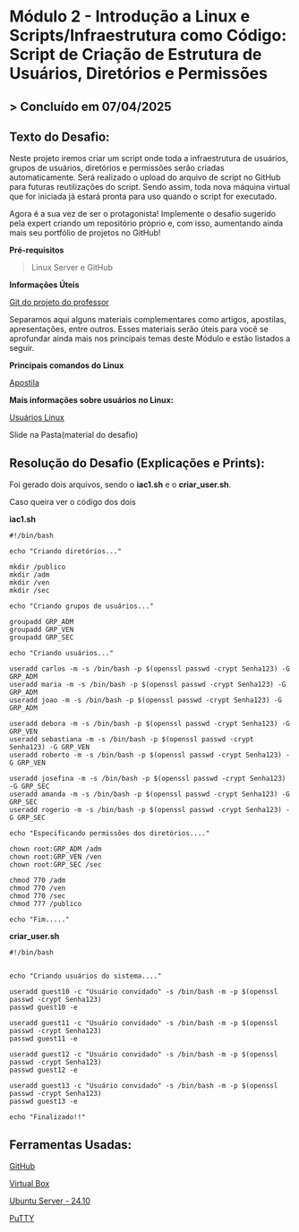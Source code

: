 ﻿# **Módulo 2 - Introdução a Linux e Scripts/Infraestrutura como Código: Script de Criação de Estrutura de Usuários, Diretórios e Permissões**

## > **Concluído em 07/04/2025**

## **Texto do Desafio:**

Neste projeto iremos criar um script onde toda a infraestrutura de usuários, grupos de usuários, diretórios e permissões serão criadas automaticamente. Será realizado o upload do arquivo de script no GitHub para futuras reutilizações do script. Sendo assim, toda nova máquina virtual que for iniciada já estará pronta para uso quando o script for executado.

Agora é a sua vez de ser o protagonista! Implemente o desafio sugerido pela expert criando um repositório próprio e, com isso, aumentando ainda mais seu portfólio de projetos no GitHub!

**Pré-requisitos**

>Linux Server e GitHub

**Informações Úteis**

[Git do projeto do professor](https://github.com/denilsonbonatti/linux-projeto1-iac)

Separamos aqui alguns materiais complementares como artigos, apostilas, apresentações, entre outros. Esses materiais serão úteis para você se aprofundar ainda mais nos principais temas deste Módulo e estão listados a seguir.

**Principais comandos do Linux**

[Apostila](https://www.linux.ime.usp.br/~albasalo/Apostila/apostila.pdf)

**Mais informações sobre usuários no Linux:**

[Usuários Linux](https://www.infowester.com/usuarioslinux.php)

Slide na Pasta(material do desafio)

## **Resolução do Desafio (Explicações e Prints):**

Foi gerado dois arquivos, sendo o **iac1.sh** e o **criar_user.sh**.

Caso queira ver o código dos dois

**iac1.sh**

```
#!/bin/bash

echo "Criando diretórios..."

mkdir /publico
mkdir /adm
mkdir /ven
mkdir /sec

echo "Criando grupos de usuários..."

groupadd GRP_ADM
groupadd GRP_VEN
groupadd GRP_SEC

echo "Criando usuários..."

useradd carlos -m -s /bin/bash -p $(openssl passwd -crypt Senha123) -G GRP_ADM
useradd maria -m -s /bin/bash -p $(openssl passwd -crypt Senha123) -G GRP_ADM
useradd joao -m -s /bin/bash -p $(openssl passwd -crypt Senha123) -G GRP_ADM

useradd debora -m -s /bin/bash -p $(openssl passwd -crypt Senha123) -G GRP_VEN
useradd sebastiana -m -s /bin/bash -p $(openssl passwd -crypt Senha123) -G GRP_VEN
useradd roberto -m -s /bin/bash -p $(openssl passwd -crypt Senha123) -G GRP_VEN

useradd josefina -m -s /bin/bash -p $(openssl passwd -crypt Senha123) -G GRP_SEC
useradd amanda -m -s /bin/bash -p $(openssl passwd -crypt Senha123) -G GRP_SEC
useradd rogerio -m -s /bin/bash -p $(openssl passwd -crypt Senha123) -G GRP_SEC

echo "Especificando permissões dos diretórios...."

chown root:GRP_ADM /adm
chown root:GRP_VEN /ven
chown root:GRP_SEC /sec

chmod 770 /adm
chmod 770 /ven
chmod 770 /sec
chmod 777 /publico

echo "Fim....."
```

**criar_user.sh**

```
#!/bin/bash


echo "Criando usuários do sistema...."

useradd guest10 -c "Usuário convidado" -s /bin/bash -m -p $(openssl passwd -crypt Senha123)
passwd guest10 -e

useradd guest11 -c "Usuário convidado" -s /bin/bash -m -p $(openssl passwd -crypt Senha123)
passwd guest11 -e

useradd guest12 -c "Usuário convidado" -s /bin/bash -m -p $(openssl passwd -crypt Senha123)
passwd guest12 -e

useradd guest13 -c "Usuário convidado" -s /bin/bash -m -p $(openssl passwd -crypt Senha123)
passwd guest13 -e

echo "Finalizado!!"
```

## **Ferramentas Usadas:**

[GitHub](https://github.com/)

[Virtual Box](https://www.virtualbox.org/wiki/Downloads)

[Ubuntu Server - 24.10](https://ubuntu.com/download/server)

[PuTTY](https://www.chiark.greenend.org.uk/~sgtatham/putty/latest.html)

